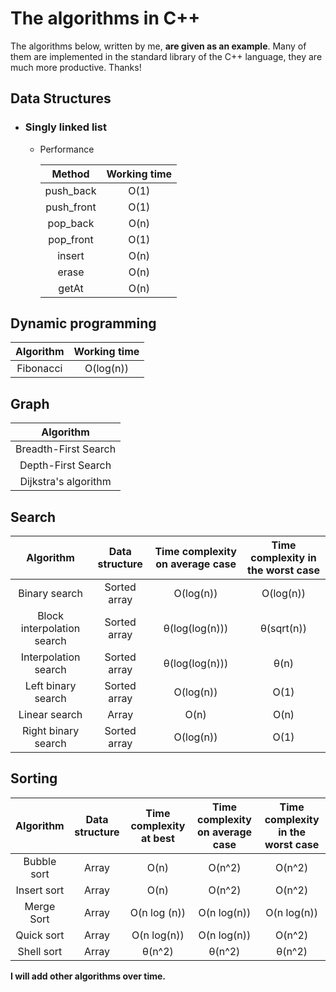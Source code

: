 # The algorithms in C++

The algorithms below, written by me, **are given as an example**. Many of them are implemented in the standard library of the C++ language, they are much more productive. Thanks!

## Data Structures
- ### Singly linked list
    - Performance

        |   Method   | Working time |
        |:----------:|:------------:|
        | push_back  |     O(1)     |
        | push_front |     O(1)     |
        |  pop_back  |     O(n)     |
        | pop_front  |     O(1)     |
        |   insert   |     O(n)     |
        |   erase    |     O(n)     |
        |   getAt    |     O(n)     |

## Dynamic programming
| Algorithm | Working time |
|:---------:|:------------:|
| Fibonacci |  O(log(n))   |

## Graph

|      Algorithm       |
|:--------------------:|
| Breadth-First Search |
|  Depth-First Search  |
| Dijkstra's algorithm |

## Search

|         Algorithm          | Data structure | Time complexity on average case | Time complexity in the worst case |
|:--------------------------:|:--------------:|:-------------------------------:|:---------------------------------:|
|       Binary search        |  Sorted array  |            O(log(n))            |             O(log(n))             |
| Block interpolation search |  Sorted array  |         θ(log(log(n)))          |            θ(sqrt(n))             |
|    Interpolation search    |  Sorted array  |         θ(log(log(n)))          |               θ(n)                |
|     Left binary search     |  Sorted array  |            O(log(n))            |               O(1)                |
|       Linear search        |     Array      |              O(n)               |               O(n)                |
|    Right binary search     |  Sorted array  |            O(log(n))            |               O(1)                |

## Sorting

|  Algorithm  | Data structure | Time complexity at best | Time complexity on average case | Time complexity in the worst case |
|:-----------:|:--------------:|:-----------------------:|:-------------------------------:|:---------------------------------:|
| Bubble sort |     Array      |          O(n)           |             O(n^2)              |              O(n^2)               |
| Insert sort |     Array      |          O(n)           |             O(n^2)              |              O(n^2)               |
| Merge Sort  |     Array      |      O(n log (n))       |           O(n log(n))           |            O(n log(n))            |
| Quick sort  |     Array      |       O(n log(n))       |           O(n log(n))           |              O(n^2)               |
| Shell sort  |     Array      |         θ(n^2)          |             θ(n^2)              |              θ(n^2)               |


**I will add other algorithms over time.**